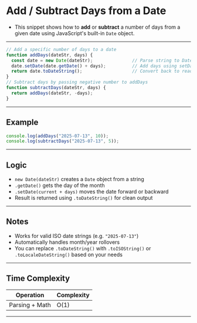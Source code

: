 #  Add / Subtract Days from a Date

- This snippet shows how to **add** or **subtract** a number of days from a given date using JavaScript's built-in `Date` object.

---

```js
// Add a specific number of days to a date
function addDays(dateStr, days) {
  const date = new Date(dateStr);               // Parse string to Date object
  date.setDate(date.getDate() + days);          // Add days using setDate + getDate
  return date.toDateString();                   // Convert back to readable format
}
// Subtract days by passing negative number to addDays
function subtractDays(dateStr, days) {
  return addDays(dateStr, -days);
}
```

---

##  Example

```js
console.log(addDays("2025-07-13", 10));      
console.log(subtractDays("2025-07-13", 5));  
```

---

##  Logic

- `new Date(dateStr)` creates a `Date` object from a string
- `.getDate()` gets the day of the month
- `.setDate(current + days)` moves the date forward or backward
- Result is returned using `.toDateString()` for clean output

---

##  Notes

- Works for valid ISO date strings (e.g. `"2025-07-13"`)
- Automatically handles month/year rollovers
- You can replace `.toDateString()` with `.toISOString()` or `.toLocaleDateString()` based on your needs

---

##  Time Complexity

| Operation | Complexity |
|-----------|------------|
| Parsing + Math | O(1) |

---

